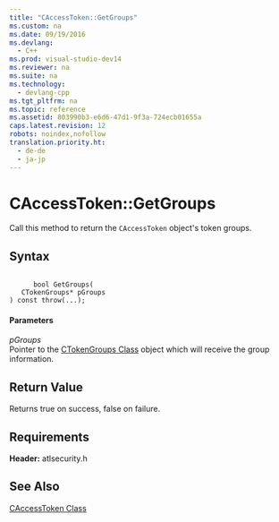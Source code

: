```yaml
---
title: "CAccessToken::GetGroups"
ms.custom: na
ms.date: 09/19/2016
ms.devlang: 
  - C++
ms.prod: visual-studio-dev14
ms.reviewer: na
ms.suite: na
ms.technology: 
  - devlang-cpp
ms.tgt_pltfrm: na
ms.topic: reference
ms.assetid: 803990b3-e6d6-47d1-9f3a-724ecb01655a
caps.latest.revision: 12
robots: noindex,nofollow
translation.priority.ht: 
  - de-de
  - ja-jp
---
```

# CAccessToken::GetGroups
Call this method to return the `CAccessToken` object's token groups.  
  
## Syntax  
  
```  
  
      bool GetGroups(  
   CTokenGroups* pGroups  
) const throw(...);  
```  
  
#### Parameters  
 *pGroups*  
 Pointer to the [CTokenGroups Class](../vs140/CTokenGroups-Class.md) object which will receive the group information.  
  
## Return Value  
 Returns true on success, false on failure.  
  
## Requirements  
 **Header:** atlsecurity.h  
  
## See Also  
 [CAccessToken Class](../vs140/CAccessToken-Class.md)